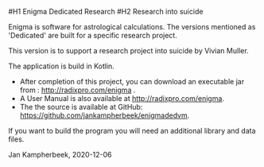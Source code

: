 #H1 Enigma Dedicated Research 
#H2 Research into suicide

Enigma is software for astrological calculations. The versions mentioned as 'Dedicated' are built for a specific research project.

This version is to support a research project into suicide by Vivian Muller.

The application is build in Kotlin. 

- After completion of this project, you can download an executable jar from : http://radixpro.com/enigma . 
- A User Manual is also available at  http://radixpro.com/enigma.
- The the source is available at GitHub:  https://github.com/jankampherbeek/enigmadedvm.

If you want to build the program you will need an additional library and data files. 



Jan Kampherbeek, 2020-12-06